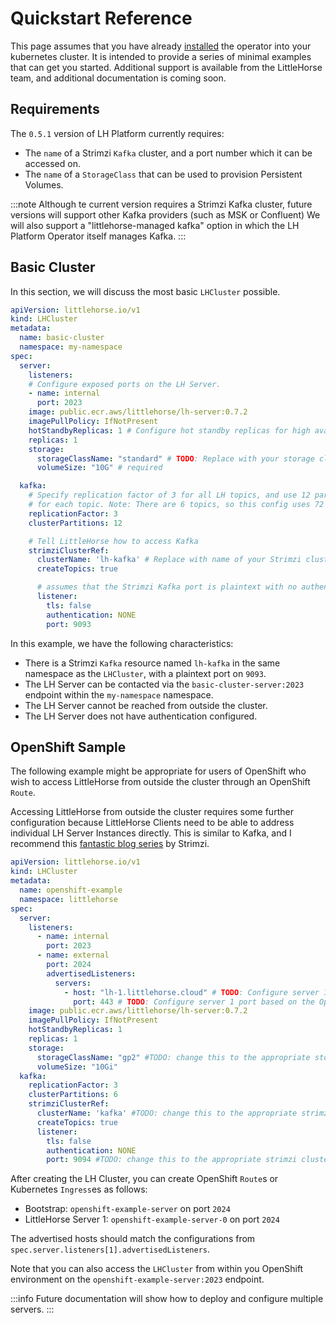 # Quickstart Reference

This page assumes that you have already [installed](./01-install-operator.md) the operator into your kubernetes cluster. It is intended to provide a series of minimal examples that can get you started. Additional support is available from the LittleHorse team, and additional documentation is coming soon.

## Requirements

The `0.5.1` version of LH Platform currently requires:

* The `name` of a Strimzi `Kafka` cluster, and a port number which it can be accessed on.
* The `name` of a `StorageClass` that can be used to provision Persistent Volumes.

:::note
Although te current version requires a Strimzi Kafka cluster, future versions will support other Kafka providers (such as MSK or Confluent) We will also support a "littlehorse-managed kafka" option in which the LH Platform Operator itself manages Kafka.
:::

## Basic Cluster

In this section, we will discuss the most basic `LHCluster` possible.

```yaml
apiVersion: littlehorse.io/v1
kind: LHCluster
metadata:
  name: basic-cluster
  namespace: my-namespace
spec:
  server:
    listeners:
    # Configure exposed ports on the LH Server.
    - name: internal
      port: 2023
    image: public.ecr.aws/littlehorse/lh-server:0.7.2
    imagePullPolicy: IfNotPresent
    hotStandbyReplicas: 1 # Configure hot standby replicas for high availabiltiy
    replicas: 1
    storage:
      storageClassName: "standard" # TODO: Replace with your storage class
      volumeSize: "10G" # required

  kafka:
    # Specify replication factor of 3 for all LH topics, and use 12 partitions
    # for each topic. Note: There are 6 topics, so this config uses 72 partitions total.
    replicationFactor: 3
    clusterPartitions: 12

    # Tell LittleHorse how to access Kafka
    strimziClusterRef:
      clusterName: 'lh-kafka' # Replace with name of your Strimzi cluster
      createTopics: true

      # assumes that the Strimzi Kafka port is plaintext with no authentication
      listener:
        tls: false
        authentication: NONE
        port: 9093
```

In this example, we have the following characteristics:

* There is a Strimzi `Kafka` resource named `lh-kafka` in the same namespace as the `LHCluster`, with a plaintext port on `9093`.
* The LH Server can be contacted via the `basic-cluster-server:2023` endpoint within the `my-namespace` namespace.
* The LH Server cannot be reached from outside the cluster.
* The LH Server does not have authentication configured.

## OpenShift Sample

The following example might be appropriate for users of OpenShift who wish to access LittleHorse from outside the cluster through an OpenShift `Route`.

Accessing LittleHorse from outside the cluster requires some further configuration because LittleHorse Clients need to be able to address individual LH Server Instances directly. This is similar to Kafka, and I recommend this [fantastic blog series](https://strimzi.io/blog/2019/04/17/accessing-kafka-part-1/) by Strimzi.

```yaml
apiVersion: littlehorse.io/v1
kind: LHCluster
metadata:
  name: openshift-example
  namespace: littlehorse
spec:
  server:
    listeners:
      - name: internal
        port: 2023
      - name: external
        port: 2024
        advertisedListeners:
          servers:
            - host: "lh-1.littlehorse.cloud" # TODO: Configure server 1 external URL based on the OpenShift route URL
              port: 443 # TODO: Configure server 1 port based on the OpenShift route port
    image: public.ecr.aws/littlehorse/lh-server:0.7.2
    imagePullPolicy: IfNotPresent
    hotStandbyReplicas: 1
    replicas: 1
    storage:
      storageClassName: "gp2" #TODO: change this to the appropriate storage class
      volumeSize: "10Gi"
  kafka:
    replicationFactor: 3
    clusterPartitions: 6
    strimziClusterRef:
      clusterName: 'kafka' #TODO: change this to the appropriate strimzi cluster name
      createTopics: true
      listener:
        tls: false
        authentication: NONE
        port: 9094 #TODO: change this to the appropriate strimzi cluster port
```

After creating the LH Cluster, you can create OpenShift `Route`s or Kubernetes `Ingress`es as follows:

- Bootstrap: `openshift-example-server` on port `2024`
- LittleHorse Server 1: `openshift-example-server-0` on port `2024`

The advertised hosts should match the configurations from `spec.server.listeners[1].advertisedListeners`.

Note that you can also access the `LHCluster` from within you OpenShift environment on the `openshift-example-server:2023` endpoint.

:::info
Future documentation will show how to deploy and configure multiple servers.
:::